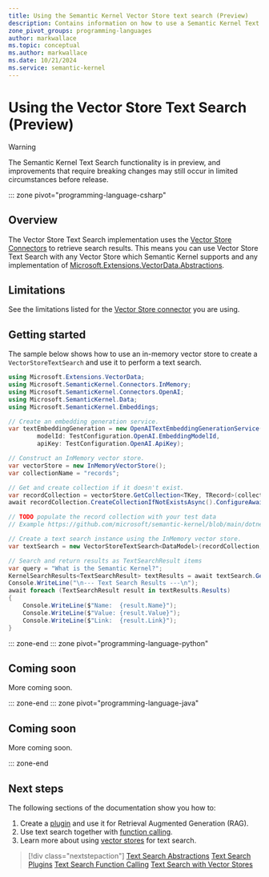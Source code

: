 ```yaml
---
title: Using the Semantic Kernel Vector Store text search (Preview)
description: Contains information on how to use a Semantic Kernel Text Search with Vector Store.
zone_pivot_groups: programming-languages
author: markwallace
ms.topic: conceptual
ms.author: markwallace
ms.date: 10/21/2024
ms.service: semantic-kernel
---
```

# Using the Vector Store Text Search (Preview)

> [!WARNING]
> The Semantic Kernel Text Search functionality is in preview, and improvements that require breaking changes may still occur in limited circumstances before release.

::: zone pivot="programming-language-csharp"

## Overview

The Vector Store Text Search implementation uses the [Vector Store Connectors](../../vector-store-connectors/out-of-the-box-connectors/index.md) to retrieve search results. This means you can use Vector Store Text Search with any Vector Store which Semantic Kernel supports and any implementation of [Microsoft.Extensions.VectorData.Abstractions](https://www.nuget.org/packages/Microsoft.Extensions.VectorData.Abstractions).

## Limitations

See the limitations listed for the [Vector Store connector](../../vector-store-connectors/out-of-the-box-connectors/index.md) you are using.

## Getting started

The sample below shows how to use an in-memory vector store to create a `VectorStoreTextSearch` and use it to perform a text search.

```csharp
using Microsoft.Extensions.VectorData;
using Microsoft.SemanticKernel.Connectors.InMemory;
using Microsoft.SemanticKernel.Connectors.OpenAI;
using Microsoft.SemanticKernel.Data;
using Microsoft.SemanticKernel.Embeddings;

// Create an embedding generation service.
var textEmbeddingGeneration = new OpenAITextEmbeddingGenerationService(
        modelId: TestConfiguration.OpenAI.EmbeddingModelId,
        apiKey: TestConfiguration.OpenAI.ApiKey);

// Construct an InMemory vector store.
var vectorStore = new InMemoryVectorStore();
var collectionName = "records";

// Get and create collection if it doesn't exist.
var recordCollection = vectorStore.GetCollection<TKey, TRecord>(collectionName);
await recordCollection.CreateCollectionIfNotExistsAsync().ConfigureAwait(false);

// TODO populate the record collection with your test data
// Example https://github.com/microsoft/semantic-kernel/blob/main/dotnet/samples/Concepts/Search/VectorStore_TextSearch.cs

// Create a text search instance using the InMemory vector store.
var textSearch = new VectorStoreTextSearch<DataModel>(recordCollection, textEmbeddingGeneration);

// Search and return results as TextSearchResult items
var query = "What is the Semantic Kernel?";
KernelSearchResults<TextSearchResult> textResults = await textSearch.GetTextSearchResultsAsync(query, new() { Top = 2, Skip = 0 });
Console.WriteLine("\n--- Text Search Results ---\n");
await foreach (TextSearchResult result in textResults.Results)
{
    Console.WriteLine($"Name:  {result.Name}");
    Console.WriteLine($"Value: {result.Value}");
    Console.WriteLine($"Link:  {result.Link}");
}
```

::: zone-end
::: zone pivot="programming-language-python"

## Coming soon

More coming soon.

::: zone-end
::: zone pivot="programming-language-java"

## Coming soon

More coming soon.

::: zone-end

## Next steps

The following sections of the documentation show you how to:

1. Create a [plugin](../text-search-plugins.md) and use it for Retrieval Augmented Generation (RAG).
2. Use text search together with [function calling](../text-search-function-calling.md).
3. Learn more about using [vector stores](../text-search-vector-stores.md) for text search.

> [!div class="nextstepaction"]
> [Text Search Abstractions](../text-search-abstractions.md)
> [Text Search Plugins](../text-search-plugins.md)
> [Text Search Function Calling](../text-search-function-calling.md)
> [Text Search with Vector Stores](../text-search-vector-stores.md)
